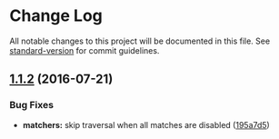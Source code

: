 # Change Log

All notable changes to this project will be documented in this file. See [standard-version](https://github.com/conventional-changelog/standard-version) for commit guidelines.

<a name="1.1.2"></a>
## [1.1.2](https://github.com/cloudflare/netjet/compare/v1.1.1...v1.1.2) (2016-07-21)


### Bug Fixes

* **matchers:** skip traversal when all matches are disabled ([195a7d5](https://github.com/cloudflare/netjet/commit/195a7d5))
